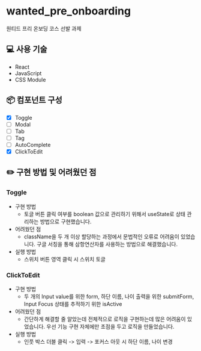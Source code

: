 # wanted_pre_onboarding

원티드 프리 온보딩 코스 선발 과제

## 💻 사용 기술

- React
- JavaScript
- CSS Module

## 📦 컴포넌트 구성

- [x] Toggle
- [ ] Modal
- [ ] Tab
- [ ] Tag
- [ ] AutoComplete
- [x] ClickToEdit

## ✏️ 구현 방법 및 어려웠던 점

### Toggle

- 구현 방법
  - 토글 버튼 클릭 여부를 boolean 값으로 관리하기 위해서 useState로 상태 관리하는 방법으로 구현했습니다.
- 어려웠던 점
  - className을 두 개 이상 할당하는 과정에서 문법적인 오류로 어려움이 있었습니다. 구글 서칭을 통해 삼항연산자를 사용하는 방법으로 해결했습니다.
- 실행 방법
  - 스위치 버튼 영역 클릭 시 스위치 토글

### ClickToEdit

- 구현 방법
  - 두 개의 Input value를 위한 form, 하단 이름, 나이 출력을 위한 submitForm, Input Focus 상태를 추적하기 위한 isActive
- 어려웠던 점
  - 간단하게 해결할 줄 알았는데 전체적으로 로직을 구현하는데 많은 어려움이 있었습니다. 우선 기능 구현 자체에만 초점을 두고 로직을 만들었습니다.
- 실행 방법
  - 인풋 박스 더블 클릭 -> 입력 -> 포커스 아웃 시 하단 이름, 나이 변경
